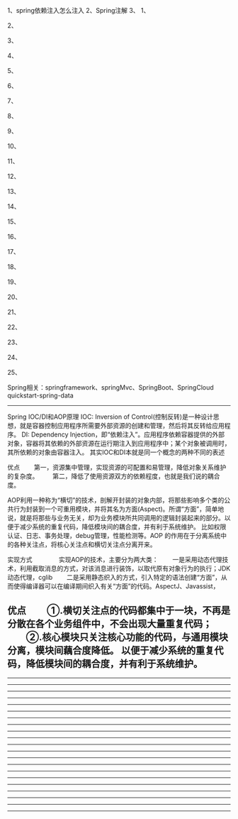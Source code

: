 1、spring依赖注入怎么注入
2、Spring注解
3、
1、

2、

3、

4、

5、

6、

7、

8、

9、

10、

11、

12、

13、

14、

15、

16、

17、

18、

19、

20、

21、

22、

23、

24、

25、





Spring相关：springframework、springMvc、SpringBoot、SpringCloud
quickstart-spring-data




---------------------------------------------------------------------------------------------------------------------
Spring IOC/DI和AOP原理
IOC: Inversion of Control(控制反转)是一种设计思想，就是容器控制应用程序所需要外部资源的创建和管理，然后将其反转给应用程序。
DI: Dependency Injection，即“依赖注入”。应用程序依赖容器提供的外部对象，容器将其依赖的外部资源在运行期注入到应用程序中；某个对象被调用时，其所依赖的对象由容器注入。
其实IOC和DI本就是同一个概念的两种不同的表述

 优点
　　第一，资源集中管理，实现资源的可配置和易管理，降低对象关系维护的复杂度。
　　第二，降低了使用资源双方的依赖程度，也就是我们说的耦合度。

AOP利用一种称为“横切”的技术，剖解开封装的对象内部，将那些影响多个类的公共行为封装到一个可重用模块，并将其名为方面(Aspect)。所谓“方面”，简单地说，就是将那些与业务无关，却为业务模块所共同调用的逻辑封装起来的部分。以便于减少系统的重复代码，降低模块间的耦合度，并有利于系统维护。
比如权限认证、日志、事务处理，debug管理，性能检测等。AOP 的作用在于分离系统中的各种关注点，将核心关注点和横切关注点分离开来。

实现方式
　　　　实现AOP的技术，主要分为两大类：
　　一是采用动态代理技术，利用截取消息的方式，对该消息进行装饰，以取代原有对象行为的执行；JDK动态代理，cglib
　　二是采用静态织入的方式，引入特定的语法创建“方面”，从而使得编译器可以在编译期间织入有关“方面”的代码。AspectJ、Javassist，

优点
　　①.横切关注点的代码都集中于一块，不再是分散在各个业务组件中，不会出现大量重复代码；
　　②.核心模块只关注核心功能的代码，与通用模块分离，模块间藕合度降低。
以便于减少系统的重复代码，降低模块间的耦合度，并有利于系统维护。
---------------------------------------------------------------------------------------------------------------------

---------------------------------------------------------------------------------------------------------------------

---------------------------------------------------------------------------------------------------------------------

---------------------------------------------------------------------------------------------------------------------

---------------------------------------------------------------------------------------------------------------------

---------------------------------------------------------------------------------------------------------------------

---------------------------------------------------------------------------------------------------------------------

---------------------------------------------------------------------------------------------------------------------

---------------------------------------------------------------------------------------------------------------------

---------------------------------------------------------------------------------------------------------------------

---------------------------------------------------------------------------------------------------------------------

---------------------------------------------------------------------------------------------------------------------

---------------------------------------------------------------------------------------------------------------------

---------------------------------------------------------------------------------------------------------------------

---------------------------------------------------------------------------------------------------------------------

---------------------------------------------------------------------------------------------------------------------

---------------------------------------------------------------------------------------------------------------------

---------------------------------------------------------------------------------------------------------------------

---------------------------------------------------------------------------------------------------------------------

---------------------------------------------------------------------------------------------------------------------

---------------------------------------------------------------------------------------------------------------------

---------------------------------------------------------------------------------------------------------------------



